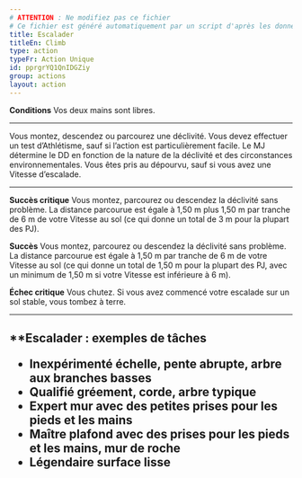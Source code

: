 ```yaml
---
# ATTENTION : Ne modifiez pas ce fichier
# Ce fichier est généré automatiquement par un script d'après les données du module Foundry VTT officiel et de sa traduction
title: Escalader
titleEn: Climb
type: action
typeFr: Action Unique
id: pprgrYQ1QnIDGZiy
group: actions
layout: action
---
```

**Conditions** Vos deux mains sont libres.

----

Vous montez, descendez ou parcourez une déclivité. Vous devez effectuer un test d’Athlétisme, sauf si l’action est particulièrement facile. Le MJ détermine le DD en fonction de la nature de la déclivité et des circonstances environnementales. Vous êtes <a class="entity-link" draggable="true" data-pack="pf2e.conditionitems" data-id="AJh5ex99aV6VTggg">pris au dépourvu</a>, sauf si vous avez une Vitesse d’escalade.

----

**Succès critique** Vous montez, parcourez ou descendez la déclivité sans problème. La distance parcourue est égale à 1,50 m plus 1,50 m par tranche de 6 m de votre Vitesse au sol (ce qui donne un total de 3 m pour la plupart des PJ).

**Succès** Vous montez, parcourez ou descendez la déclivité sans problème. La distance parcourue est égale à 1,50 m par tranche de 6 m de votre Vitesse au sol (ce qui donne un total de 1,50 m pour la plupart des PJ, avec un minimum de 1,50 m si votre Vitesse est inférieure à 6 m).

**Échec critique** Vous chutez. Si vous avez commencé votre escalade sur un sol stable, vous tombez <a class="entity-link" draggable="true" data-pack="pf2e.conditionitems" data-id="j91X7x0XSomq8d60">à terre</a>.

----

<h2>**Escalader : exemples de tâches

- **Inexpérimenté** échelle, pente abrupte, arbre aux branches basses
- **Qualifié** gréement, corde, arbre typique
- **Expert** mur avec des petites prises pour les pieds et les mains
- **Maître** plafond avec des prises pour les pieds et les mains, mur de roche
- **Légendaire** surface lisse

